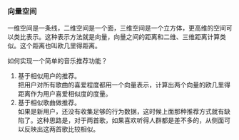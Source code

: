 ### 向量空间

一维空间是一条线，二维空间是一个面，三维空间是一个立方体，更高维的空间可以类比表示。这种表示方法就是向量，向量之间的距离和二维、三维距离计算类似。这个距离也叫欧几里得距离。


如何实现一个简单的音乐推荐功能？

1. 基于相似用户的推荐。</br>把用户对所有歌曲的喜爱程度都用一个向量表示，计算出两个向量的欧几里得距离作为用户喜爱相似度的度量。
2. 基于相似歌曲做推荐。</br>如果是新用户，还没有收集足够的行为数据，这时候上面那种推荐方式就有缺陷了。这种思路是，对于两首歌，如果喜欢听得人群都是差不多的，从侧面可以反映出这两首歌比较相似。 

